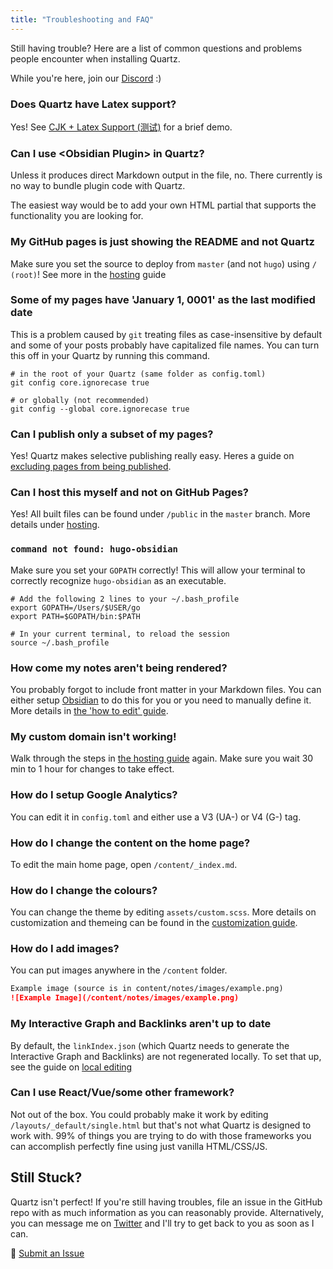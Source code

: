 ```yaml
---
title: "Troubleshooting and FAQ"
---
```


Still having trouble? Here are a list of common questions and problems people encounter when installing Quartz.

While you're here, join our [Discord](https://discord.gg/cRFFHYye7t) :)

### Does Quartz have Latex support?
Yes! See [CJK + Latex Support (测试)](CJK%20+%20Latex%20Support%20(测试).md) for a brief demo.

### Can I use \<Obsidian Plugin\> in Quartz?
Unless it produces direct Markdown output in the file, no. There currently is no way to bundle plugin code with Quartz.

The easiest way would be to add your own HTML partial that supports the functionality you are looking for.

### My GitHub pages is just showing the README and not Quartz
Make sure you set the source to deploy from `master` (and not `hugo`) using `/ (root)`! See more in the [hosting](/notes/hosting) guide

### Some of my pages have 'January 1, 0001' as the last modified date
This is a problem caused by `git` treating files as case-insensitive by default and some of your posts probably have capitalized file names. You can turn this off in your Quartz by running this command.

```shell
# in the root of your Quartz (same folder as config.toml)
git config core.ignorecase true

# or globally (not recommended)
git config --global core.ignorecase true
```

### Can I publish only a subset of my pages?
Yes! Quartz makes selective publishing really easy. Heres a guide on [excluding pages from being published](ignore%20notes.md).

### Can I host this myself and not on GitHub Pages?
Yes! All built files can be found under `/public` in the `master` branch. More details under [hosting](hosting.md).

### `command not found: hugo-obsidian`
Make sure you set your `GOPATH` correctly! This will allow your terminal to correctly recognize `hugo-obsidian` as an executable.

```shell
# Add the following 2 lines to your ~/.bash_profile
export GOPATH=/Users/$USER/go
export PATH=$GOPATH/bin:$PATH

# In your current terminal, to reload the session
source ~/.bash_profile
```

### How come my notes aren't being rendered?
You probably forgot to include front matter in your Markdown files. You can either setup [Obsidian](obsidian.md) to do this for you or you need to manually define it. More details in [the 'how to edit' guide](editing.md).

### My custom domain isn't working!
Walk through the steps in [the hosting guide](hosting.md) again. Make sure you wait 30 min to 1 hour for changes to take effect.

### How do I setup Google Analytics?
You can edit it in `config.toml` and either use a V3 (UA-) or V4 (G-) tag.

### How do I change the content on the home page?
To edit the main home page, open `/content/_index.md`.

### How do I change the colours?
You can change the theme by editing `assets/custom.scss`. More details on customization and themeing can be found in the [customization guide](config.md).

### How do I add images?
You can put images anywhere in the `/content` folder.

```markdown
Example image (source is in content/notes/images/example.png)
![Example Image](/content/notes/images/example.png)
```

### My Interactive Graph and Backlinks aren't up to date
By default, the `linkIndex.json` (which Quartz needs to generate the Interactive Graph and Backlinks) are not regenerated locally. To set that up, see the guide on [local editing](editing.md)

### Can I use React/Vue/some other framework?
Not out of the box. You could probably make it work by editing `/layouts/_default/single.html` but that's not what Quartz is designed to work with. 99% of things you are trying to do with those frameworks you can accomplish perfectly fine using just vanilla HTML/CSS/JS.

## Still Stuck?
Quartz isn't perfect! If you're still having troubles, file an issue in the GitHub repo with as much information as you can reasonably provide. Alternatively, you can message me on [Twitter](https://twitter.com/_jzhao) and I'll try to get back to you as soon as I can.

🐛 [Submit an Issue](https://github.com/jackyzha0/quartz/issues)